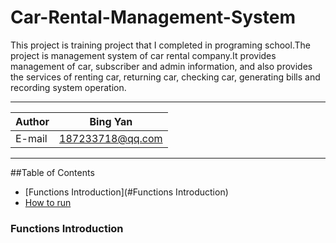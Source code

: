 # Car-Rental-Management-System
This project is training project that I completed in programing school.The project is management system of car rental company.It provides management of car, subscriber and admin information, and also provides the services of renting car, returning car, checking car, generating bills and recording system operation.
****
    
|Author|Bing Yan|
|---|---
|E-mail|187233718@qq.com


****
##Table of Contents
* [Functions Introduction](#Functions Introduction)
* [How to run](#标题)
### Functions Introduction
